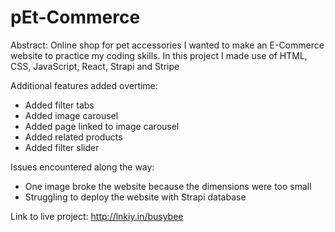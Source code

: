 # pEt-Commerce
 Abstract:
 Online shop for pet accessories
 I wanted to make an E-Commerce website to practice my coding skills.
 In this project I made use of HTML, CSS, JavaScript, React, Strapi and Stripe

 Additional features added overtime:
 - Added filter tabs
 - Added image carousel
 - Added page linked to image carousel
 - Added related products
 - Added filter slider
 
 Issues encountered along the way:
 - One image broke the website because the dimensions were too small
 - Struggling to deploy the website with Strapi database
 
 Link to live project: http://lnkiy.in/busybee 
